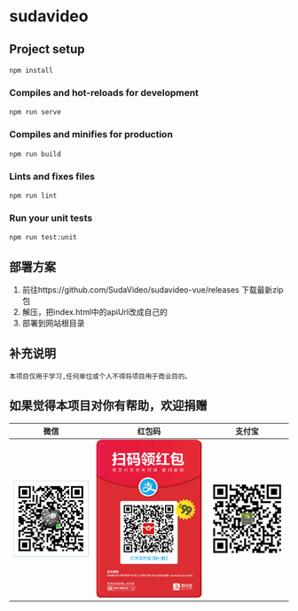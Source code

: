 # sudavideo

## Project setup
```
npm install
```

### Compiles and hot-reloads for development
```
npm run serve
```

### Compiles and minifies for production
```
npm run build
```

### Lints and fixes files
```
npm run lint
```

### Run your unit tests
```
npm run test:unit
```

## 部署方案
  1.  前往https://github.com/SudaVideo/sudavideo-vue/releases 下载最新zip包
  2.  解压，把index.html中的apiUrl改成自己的
  3.  部署到网站根目录
 
## 补充说明
    本项目仅用于学习,任何单位或个人不得将项目用于商业目的。

## 如果觉得本项目对你有帮助，欢迎捐赠

| 微信 | 红包码 | 支付宝 |
| ------ | ------ | ------ |
| ![微信](https://raw.githubusercontent.com/SudaVideo/MyVideoApi/master/image/weixin.jpg) | ![红包码](https://raw.githubusercontent.com/SudaVideo/MyVideoApi/master/image/hongbaoma.jpg) | ![支付宝](https://raw.githubusercontent.com/SudaVideo/MyVideoApi/master/image/zhifubao.jpg) |



